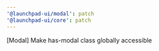 ```yaml
---
'@launchpad-ui/modal': patch
'@launchpad-ui/core': patch
---
```


[Modal] Make has-modal class globally accessible
